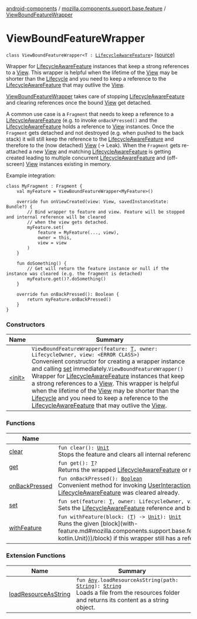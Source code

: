 [android-components](../../index.md) / [mozilla.components.support.base.feature](../index.md) / [ViewBoundFeatureWrapper](./index.md)

# ViewBoundFeatureWrapper

`class ViewBoundFeatureWrapper<T : `[`LifecycleAwareFeature`](../-lifecycle-aware-feature/index.md)`>` [(source)](https://github.com/mozilla-mobile/android-components/blob/master/components/support/base/src/main/java/mozilla/components/support/base/feature/ViewBoundFeatureWrapper.kt#L56)

Wrapper for [LifecycleAwareFeature](../-lifecycle-aware-feature/index.md) instances that keep a strong references to a [View](#). This wrapper is helpful
when the lifetime of the [View](#) may be shorter than the [Lifecycle](#) and you need to keep a reference to the
[LifecycleAwareFeature](../-lifecycle-aware-feature/index.md) that may outlive the [View](#).

[ViewBoundFeatureWrapper](./index.md) takes care of stopping [LifecycleAwareFeature](../-lifecycle-aware-feature/index.md) and clearing references once the bound
[View](#) get detached.

A common use case is a `Fragment` that needs to keep a reference to a [LifecycleAwareFeature](../-lifecycle-aware-feature/index.md) (e.g. to invoke
`onBackPressed()` and the [LifecycleAwareFeature](../-lifecycle-aware-feature/index.md) holds a reference to [View](#) instances. Once the `Fragment` gets
detached and not destroyed (e.g. when pushed to the back stack) it will still keep the reference to the
[LifecycleAwareFeature](../-lifecycle-aware-feature/index.md) and therefore to the (now detached) [View](#) (-&gt; Leak). When the `Fragment` gets re-attached a
new [View](#) and matching [LifecycleAwareFeature](../-lifecycle-aware-feature/index.md) is getting created leading to multiple concurrent
[LifecycleAwareFeature](../-lifecycle-aware-feature/index.md) and (off-screen) [View](#) instances existing in memory.

Example integration:

```
class MyFragment : Fragment {
    val myFeature = ViewBoundFeatureWrapper<MyFeature>()

    override fun onViewCreated(view: View, savedInstanceState: Bundle?) {
        // Bind wrapper to feature and view. Feature will be stopped and internal reference will be cleared
        // when the view gets detached.
        myFeature.set(
            feature = MyFeature(..., view),
            owner = this,
            view = view
        )
    }

    fun doSomething() {
        // Get will return the feature instance or null if the instance was cleared (e.g. the fragment is detached)
        myFeature.get()?.doSomething()
    }

    override fun onBackPressed(): Boolean {
        return myFeature.onBackPressed()
    }
}
```

### Constructors

| Name | Summary |
|---|---|
| [&lt;init&gt;](-init-.md) | `ViewBoundFeatureWrapper(feature: `[`T`](index.md#T)`, owner: LifecycleOwner, view: <ERROR CLASS>)`<br>Convenient constructor for creating a wrapper instance and calling [set](set.md) immediately.`ViewBoundFeatureWrapper()`<br>Wrapper for [LifecycleAwareFeature](../-lifecycle-aware-feature/index.md) instances that keep a strong references to a [View](#). This wrapper is helpful when the lifetime of the [View](#) may be shorter than the [Lifecycle](#) and you need to keep a reference to the [LifecycleAwareFeature](../-lifecycle-aware-feature/index.md) that may outlive the [View](#). |

### Functions

| Name | Summary |
|---|---|
| [clear](clear.md) | `fun clear(): `[`Unit`](https://kotlinlang.org/api/latest/jvm/stdlib/kotlin/-unit/index.html)<br>Stops the feature and clears all internal references and observers. |
| [get](get.md) | `fun get(): `[`T`](index.md#T)`?`<br>Returns the wrapped [LifecycleAwareFeature](../-lifecycle-aware-feature/index.md) or null if the [View](#) was detached and the reference was cleared. |
| [onBackPressed](on-back-pressed.md) | `fun onBackPressed(): `[`Boolean`](https://kotlinlang.org/api/latest/jvm/stdlib/kotlin/-boolean/index.html)<br>Convenient method for invoking [UserInteractionHandler.onBackPressed](../-user-interaction-handler/on-back-pressed.md) on a wrapped [LifecycleAwareFeature](../-lifecycle-aware-feature/index.md) that implements [UserInteractionHandler](../-user-interaction-handler/index.md). Returns false if the [LifecycleAwareFeature](../-lifecycle-aware-feature/index.md) was cleared already. |
| [set](set.md) | `fun set(feature: `[`T`](index.md#T)`, owner: LifecycleOwner, view: <ERROR CLASS>): `[`Unit`](https://kotlinlang.org/api/latest/jvm/stdlib/kotlin/-unit/index.html)<br>Sets the [LifecycleAwareFeature](../-lifecycle-aware-feature/index.md) reference and binds it to the [Lifecycle](#) of the [LifecycleObserver](#) as well as the [View](#). |
| [withFeature](with-feature.md) | `fun withFeature(block: (`[`T`](index.md#T)`) -> `[`Unit`](https://kotlinlang.org/api/latest/jvm/stdlib/kotlin/-unit/index.html)`): `[`Unit`](https://kotlinlang.org/api/latest/jvm/stdlib/kotlin/-unit/index.html)<br>Runs the given [block](with-feature.md#mozilla.components.support.base.feature.ViewBoundFeatureWrapper$withFeature(kotlin.Function1((mozilla.components.support.base.feature.ViewBoundFeatureWrapper.T, kotlin.Unit)))/block) if this wrapper still has a reference to the [LifecycleAwareFeature](../-lifecycle-aware-feature/index.md). |

### Extension Functions

| Name | Summary |
|---|---|
| [loadResourceAsString](../../mozilla.components.support.test.file/kotlin.-any/load-resource-as-string.md) | `fun `[`Any`](https://kotlinlang.org/api/latest/jvm/stdlib/kotlin/-any/index.html)`.loadResourceAsString(path: `[`String`](https://kotlinlang.org/api/latest/jvm/stdlib/kotlin/-string/index.html)`): `[`String`](https://kotlinlang.org/api/latest/jvm/stdlib/kotlin/-string/index.html)<br>Loads a file from the resources folder and returns its content as a string object. |
